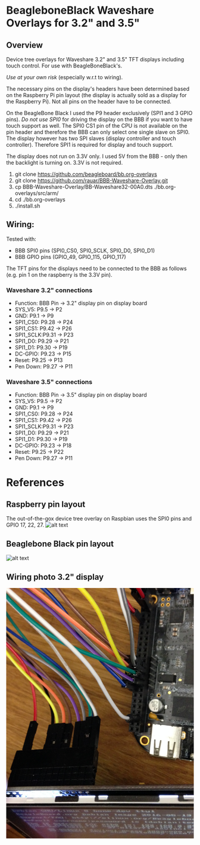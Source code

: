 # BeagleboneBlack Waveshare Overlays for 3.2" and 3.5"

## Overview

Device tree overlays for Waveshare 3.2" and 3.5" TFT displays including touch control. For use with BeagleBoneBlack's.

_Use at your own risk_ (especially w.r.t to wiring).

The necessary pins on the display's headers have been determined based on the Raspberry Pi pin layout (the display is actually sold as a display for the Raspberry Pi). Not all pins on the header have to be connected.

On the BeagleBone Black I used the P9 header exclusively (SPI1 and 3 GPIO pins). _Do not use SPI0_ for driving the display on the BBB if you want to have touch support as well. The SPI0 CS1 pin of the CPU is not available on the pin header and therefore the BBB can only select one single slave on SPI0.  The display however has two SPI slaves (display controller and touch controller). Therefore SPI1 is required for display and touch support.

The display does not run on 3.3V only. I used 5V from the BBB - only then the backlight is turning on. 3.3V is not required.

1. git clone https://github.com/beagleboard/bb.org-overlays
2. git clone https://github.com/rauar/BBB-Waveshare-Overlay.git
3. cp BBB-Waveshare-Overlay/BB-Waveshare32-00A0.dts ./bb.org-overlays/src/arm/
4. cd ./bb.org-overlays
5. ./install.sh

## Wiring:

Tested with:

* BBB SPI0 pins (SPI0_CS0, SPI0_SCLK, SPI0_D0, SPI0_D1)
* BBB GPIO pins (GPIO_49, GPIO_115, GPIO_117)

The TFT pins for the displays need to be connected to the BBB as follows (e.g. pin 1 on the raspberry is the 3.3V pin).

### Waveshare 3.2" connections
* Function: BBB Pin -> 3.2" display pin on display board
* SYS_V5:   P9.5  -> P2
* GND:      P9.1  -> P9
* SPI1_CS0: P9.28 -> P24
* SPI1_CS1: P9.42 -> P26
* SPI1_SCLK:P9.31 -> P23
* SPI1_D0:  P9.29 -> P21
* SPI1_D1:  P9.30 -> P19
* DC-GPIO:  P9.23 -> P15
* Reset:    P9.25 -> P13
* Pen Down: P9.27 -> P11

### Waveshare 3.5" connections
* Function: BBB Pin -> 3.5" display pin on display board
* SYS_V5:   P9.5  -> P2
* GND:      P9.1  -> P9
* SPI1_CS0: P9.28 -> P24
* SPI1_CS1: P9.42 -> P26
* SPI1_SCLK:P9.31 -> P23
* SPI1_D0:  P9.29 -> P21
* SPI1_D1:  P9.30 -> P19
* DC-GPIO:  P9.23 -> P18
* Reset:    P9.25 -> P22
* Pen Down: P9.27 -> P11

# References

## Raspberry pin layout
The out-of-the-gox device tree overlay on Raspbian uses the SPI0 pins and GPIO 17, 22, 27.
![alt text](https://az835927.vo.msecnd.net/sites/iot/Resources/images/PinMappings/RP2_Pinout.png "TFT pin mapping based on Raspberry Pi")

## Beaglebone Black pin layout
![alt text](http://rabbit-note.com/wp-content/uploads/2014/08/cape-headers.png "Beaglebone Black pin mapping")

## Wiring photo 3.2" display
![alt text](https://github.com/rauar/BBB-Waveshare-Overlay/blob/master/IMG_2635.JPG)

